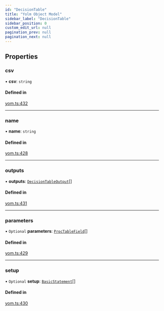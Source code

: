 ```yaml
---
id: "DecisionTable"
title: "Yolm Object Model"
sidebar_label: "DecisionTable"
sidebar_position: 0
custom_edit_url: null
pagination_prev: null
pagination_next: null
---
```


## Properties

### csv

• **csv**: `string`

#### Defined in

[yom.ts:432](https://github.com/yolmio/boost/blob/964b449/src/yom.ts#L432)

___

### name

• **name**: `string`

#### Defined in

[yom.ts:428](https://github.com/yolmio/boost/blob/964b449/src/yom.ts#L428)

___

### outputs

• **outputs**: [`DecisionTableOutput`](DecisionTableOutput.md)[]

#### Defined in

[yom.ts:431](https://github.com/yolmio/boost/blob/964b449/src/yom.ts#L431)

___

### parameters

• `Optional` **parameters**: [`ProcTableField`](ProcTableField.md)[]

#### Defined in

[yom.ts:429](https://github.com/yolmio/boost/blob/964b449/src/yom.ts#L429)

___

### setup

• `Optional` **setup**: [`BasicStatement`](../modules.md#basicstatement)[]

#### Defined in

[yom.ts:430](https://github.com/yolmio/boost/blob/964b449/src/yom.ts#L430)

